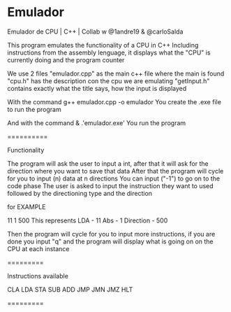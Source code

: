 # Emulador
Emulador de CPU | C++ | Collab w @1andre19 &amp; @carloSalda



This program emulates the functionality of a CPU in C++
Including instructions from the assembly lenguage, it displays what the "CPU" is currently doing and the program counter

We use 2 files
"emulador.cpp" as the main c++ file where the main is found
"cpu.h" has the description con the cpu we are emulating
"getInput.h" contains exactly what the title says, how the input is displayed

With the command
g++ emulador.cpp -o emulador
You create the .exe file to run the program

And with the command
& .\'emulador.exe'
You run the program

==========

Functionality

The program will ask the user to input a int, after that it will ask for the direction where you want to save that data
After that the program will cycle for you to input (n) data at n directions
You can input ("-1") to go on to the code phase
The user is asked to input the instruction they want to used followed by the directioning type and the direction

for EXAMPLE

11 1 500
This represents
LDA - 11
Abs - 1
Direction - 500

Then the program will cycle for you to input more instructions, if you are done you input "q" and the program
will display what is going on on the CPU at each instance

=========

Instructions available

CLA
LDA
STA
SUB
ADD
JMP
JMN
JMZ
HLT

=========

